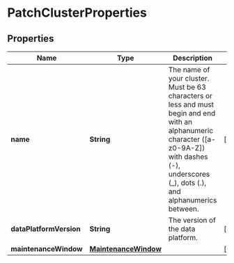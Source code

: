 

# PatchClusterProperties

## Properties

| Name | Type | Description | Notes |
| ------------ | ------------- | ------------- | ------------- |
| **name** | **String** | The name of your cluster. Must be 63 characters or less and must begin and end with an alphanumeric character ([a-z0-9A-Z]) with dashes (-), underscores (_), dots (.), and alphanumerics between.  |  [optional] |
| **dataPlatformVersion** | **String** | The version of the data platform.  |  [optional] |
| **maintenanceWindow** | [**MaintenanceWindow**](MaintenanceWindow.md) |  |  [optional] |


